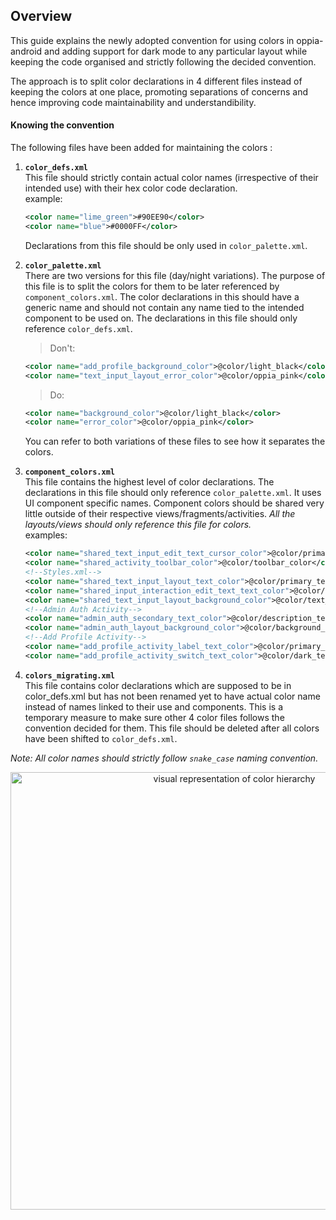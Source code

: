 ## Overview
This guide explains the newly adopted convention for using colors in oppia-android and adding support for dark mode 
to any particular layout while keeping the code organised and strictly following the decided convention.

The approach is to split color declarations in 4 different files instead of keeping the colors at one place, promoting separations of 
concerns and hence improving code maintainability and understandibility.



#### Knowing the convention

The following files have been added for maintaining the colors : 
1. **`color_defs.xml`**<br>
	 This file should strictly contain actual color names (irrespective of their intended use) with their hex color code declaration.<br>
	 example:<br>
	 ```xml
	 <color name="lime_green">#90EE90</color>
	 <color name="blue">#0000FF</color>
	 ```
	 Declarations from this file should be only used in `color_palette.xml`.

2. **`color_palette.xml`**<br>
	There are two versions for this file (day/night variations). The purpose of this file is to split the colors for them to be later referenced by `component_colors.xml`. The color declarations in this should have a generic name and should not contain any name tied to the intended component to be used on.
	The declarations in this file should only reference `color_defs.xml`.
	>Don't:
	```xml
 	<color name="add_profile_background_color">@color/light_black</color>
 	<color name="text_input_layout_error_color">@color/oppia_pink</color>
	```
	>Do:
	```xml
 	<color name="background_color">@color/light_black</color>
 	<color name="error_color">@color/oppia_pink</color>
	```
	You can refer to both variations of these files to see how it separates the colors.
3. **`component_colors.xml`**<br>
	This file contains the highest level of color declarations. The declarations in this file should only reference `color_palette.xml`. It uses UI component specific names. Component colors should be shared very little outside of their respective views/fragments/activities. *All the layouts/views should only reference this file for colors.*<br>
	examples:<br>
	```xml
 	<color name="shared_text_input_edit_text_cursor_color">@color/primary_text_color</color>
  	<color name="shared_activity_toolbar_color">@color/toolbar_color</color>
  	<!--Styles.xml-->
  	<color name="shared_text_input_layout_text_color">@color/primary_text_color</color>
  	<color name="shared_input_interaction_edit_text_text_color">@color/primary_text_color</color>
  	<color name="shared_text_input_layout_background_color">@color/text_input_background_color</color>
  	<!--Admin Auth Activity-->
  	<color name="admin_auth_secondary_text_color">@color/description_text_color</color>
  	<color name="admin_auth_layout_background_color">@color/background_color</color>
  	<!--Add Profile Activity-->
  	<color name="add_profile_activity_label_text_color">@color/primary_text_color</color>
  	<color name="add_profile_activity_switch_text_color">@color/dark_text_color</color>
	```
4. **`colors_migrating.xml`**<br>
	This file contains color declarations which are supposed to be in color_defs.xml but has not been renamed yet to have actual color name instead of names linked to their use and components. This is a temporary measure to make sure other 4 color files follows the convention decided for them.
	This file should be deleted after all colors have been shifted to `color_defs.xml`.<br>

*Note: All color names should strictly follow `snake_case` naming convention.*<br>

<p align="center">
<img src="https://user-images.githubusercontent.com/76056229/153405110-a1c547b4-e8b8-4539-89dd-efe15dbb1b0d.png" width="700px" alt="visual representation of color hierarchy"></p>